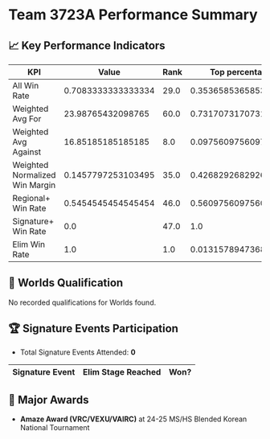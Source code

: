 # Team 3723A Performance Summary

## 📈 Key Performance Indicators
| KPI | Value | Rank | Top percentage |
| --- | ----- | ---- | ----- |
| All Win Rate | 0.7083333333333334 | 29.0 | 0.35365853658536583 |
| Weighted Avg For | 23.98765432098765 | 60.0 | 0.7317073170731707 |
| Weighted Avg Against | 16.85185185185185 | 8.0 | 0.0975609756097561 |
| Weighted Normalized Win Margin | 0.1457797253103495 | 35.0 | 0.4268292682926829 |
| Regional+ Win Rate | 0.5454545454545454 | 46.0 | 0.5609756097560976 |
| Signature+ Win Rate | 0.0 | 47.0 | 1.0 |
| Elim Win Rate | 1.0 | 1.0 | 0.013157894736842105 |


## 🎯 Worlds Qualification
No recorded qualifications for Worlds found.

## 🏆 Signature Events Participation
- Total Signature Events Attended: **0**

| Signature Event | Elim Stage Reached | Won? |
|:----------------|:-------------------|:----|


## 🥇 Major Awards
- **Amaze Award (VRC/VEXU/VAIRC)** at 24-25 MS/HS Blended Korean National Tournament

